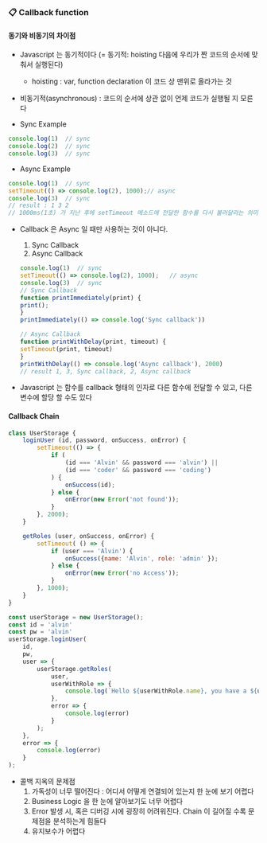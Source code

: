 ### :clipboard: Callback function
#### 동기와 비동기의 차이점
- Javascript 는 동기적이다 (= 동기적: hoisting 다음에 우리가 짠 코드의 순서에 맞춰서 실행된다)
  - hoisting : var, function declaration 이 코드 상 맨위로 올라가는 것 
  
- 비동기적(asynchronous) : 코드의 순서에 상관 없이 언제 코드가 실행될 지 모른다
  

- Sync Example
```javascript
console.log(1)  // sync
console.log(2)  // sync
console.log(3)  // sync
```
- Async Example
```javascript
console.log(1)  // sync
setTimeout(() => console.log(2), 1000);// async
console.log(3)  // sync
// result : 1 3 2
// 1000ms(1초) 가 지난 후에 setTimeout 메소드에 전달한 함수를 다시 불러달라는 의미(callback)
```
- Callback 은 Async 일 때만 사용하는 것이 아니다. 
  1. Sync Callback
  2. Async Callback
  ```javascript
  console.log(1)  // sync
  setTimeout(() => console.log(2), 1000);   // async
  console.log(3)  // sync
  // Sync Callback
  function printImmediately(print) {
  print();
  }
  printImmediately(() => console.log('Sync callback'))
  
  // Async Callback
  function printWithDelay(print, timeout) {
  setTimeout(print, timeout)
  }
  printWithDelay(() => console.log('Async callback'), 2000)
  // result 1, 3, Sync callback, 2, Async callback
  ```
  
- Javascript 는 함수를 callback 형태의 인자로 다른 함수에 전달할 수 있고, 다른 변수에 할당 할 수도 있다

#### Callback Chain
```javascript
class UserStorage {
    loginUser (id, password, onSuccess, onError) {
        setTimeout(() => {
            if (
                (id === 'Alvin' && password === 'alvin') ||
                (id === 'coder' && password === 'coding')
            ) {
                onSuccess(id);
            } else {
                onError(new Error('not found'));
            }
        }, 2000);
    }

    getRoles (user, onSuccess, onError) {
        setTimeout( () => {
            if (user === 'Alvin') {
                onSuccess({name: 'Alvin', role: 'admin' });
            } else {
                onError(new Error('no Access'));
            }
        }, 1000);
    }
}

const userStorage = new UserStorage();
const id = 'alvin'
const pw = 'alvin'
userStorage.loginUser(
    id,
    pw,
    user => {
        userStorage.getRoles(
            user,
            userWithRole => {
                console.log(`Hello ${userWithRole.name}, you have a ${userWithRole.role} role`);
            },
            error => {
                console.log(error)
            }
        );
    },
    error => {
        console.log(error)
    }
);
```
- 콜백 지옥의 문제점
  1. 가독성이 너무 떨어진다 : 어디서 어떻게 연결되어 있는지 한 눈에 보기 어렵다
  2. Business Logic 을 한 눈에 알아보기도 너무 어렵다
  3. Error 발생 시, 혹은 디버깅 시에 굉장히 어려워진다. Chain 이 길어질 수록 문제점을 분석하는게 힘들다
  4. 유지보수가 어렵다